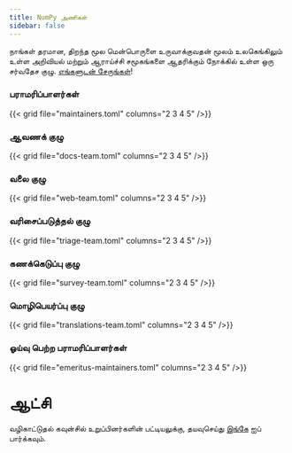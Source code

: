 ```yaml
---
title: NumPy அணிகள்
sidebar: false
---
```


நாங்கள் தரமான, திறந்த மூல மென்பொருளை உருவாக்குவதன் மூலம் உலகெங்கிலும் உள்ள அறிவியல் மற்றும் ஆராய்ச்சி சமூகங்களை ஆதரிக்கும் நோக்கில் உள்ள ஒரு சர்வதேச குழு.
[எங்களுடன் சேருங்கள்](/பங்களியுங்கள்)!

### பராமரிப்பாளர்கள்

{{< grid file="maintainers.toml" columns="2 3 4 5" />}}

### ஆவணக் குழு

{{< grid file="docs-team.toml" columns="2 3 4 5" />}}

### வலை குழு

{{< grid file="web-team.toml" columns="2 3 4 5" />}}

### வரிசைப்படுத்தல் குழு

{{< grid file="triage-team.toml" columns="2 3 4 5" />}}

### கணக்கெடுப்பு குழு

{{< grid file="survey-team.toml" columns="2 3 4 5" />}}

### மொழிபெயர்ப்பு குழு

{{< grid file="translations-team.toml" columns="2 3 4 5" />}}

### ஓய்வு பெற்ற பராமரிப்பாளர்கள்

{{< grid file="emeritus-maintainers.toml" columns="2 3 4 5" />}}

# ஆட்சி

வழிகாட்டுதல் கவுன்சில் உறுப்பினர்களின் பட்டியலுக்கு, தயவுசெய்து [இங்கே](https://numpy.org/about/) ஐப் பார்க்கவும்.
